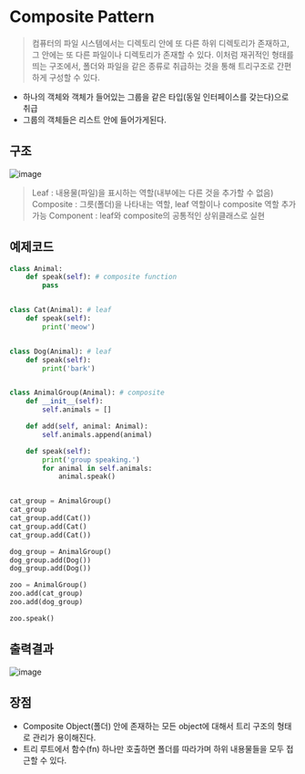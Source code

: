 # Composite Pattern
> 컴퓨터의 파일 시스템에서는 디렉토리 안에 또 다른 하위 디렉토리가 존재하고, 그 안에는 또 다른 파일이나 디렉토리가 존재할 수 있다.
> 이처럼 재귀적인 형태를 띄는 구조에서, 폴더와 파일을 같은 종류로 취급하는 것을 통해 트리구조로 간편하게 구성할 수 있다.
* 하나의 객체와 객체가 들어있는 그룹을 같은 타입(동일 인터페이스를 갖는다)으로 취급
* 그룹의 객체들은 리스트 안에 들어가게된다.

## 구조
![image](https://user-images.githubusercontent.com/96826443/163335570-fc681ce8-d9b2-436a-a054-393f73f27cb9.png)
> Leaf : 내용물(파일)을 표시하는 역할(내부에는 다른 것을 추가할 수 없음)
> Composite : 그릇(폴더)을 나타내는 역할, leaf 역할이나 composite 역할 추가 가능
> Component : leaf와 composite의 공통적인 상위클래스로 실현

## 예제코드
```python
class Animal:
    def speak(self): # composite function
        pass


class Cat(Animal): # leaf
    def speak(self):
        print('meow')


class Dog(Animal): # leaf
    def speak(self):
        print('bark')


class AnimalGroup(Animal): # composite
    def __init__(self):
        self.animals = []

    def add(self, animal: Animal):
        self.animals.append(animal)

    def speak(self):
        print('group speaking.')
        for animal in self.animals:
            animal.speak()


cat_group = AnimalGroup()
cat_group
cat_group.add(Cat())
cat_group.add(Cat()
cat_group.add(Cat())

dog_group = AnimalGroup()
dog_group.add(Dog())
dog_group.add(Dog())

zoo = AnimalGroup()
zoo.add(cat_group)
zoo.add(dog_group)

zoo.speak()
```
## 출력결과
![image](https://user-images.githubusercontent.com/96826443/163341530-cdfbd87d-04c2-4121-9eed-779c592b1273.png)
  
## 장점
* Composite Object(폴더) 안에 존재하는 모든 object에 대해서 트리 구조의 형태로 관리가 용이해진다.
* 트리 루트에서 함수(fn) 하나만 호출하면 폴더를 따라가며 하위 내용물들을 모두 접근할 수 있다.
